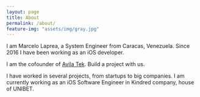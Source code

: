```yaml
---
layout: page
title: About
permalink: /about/
feature-img: "assets/img/gray.jpg"
---
```


I am Marcelo Laprea, a System Engineer from Caracas, Venezuela. Since 2016 I have been working as an iOS developer. 

I am the cofounder of <a href="https://avilatek.co/" target="_blank">Avila Tek</a>. Build a project with us. 

I have worked in several projects, from startups to big companies. I am currently working as an iOS Software Engineer in Kindred company, house of UNIBET. 
 
